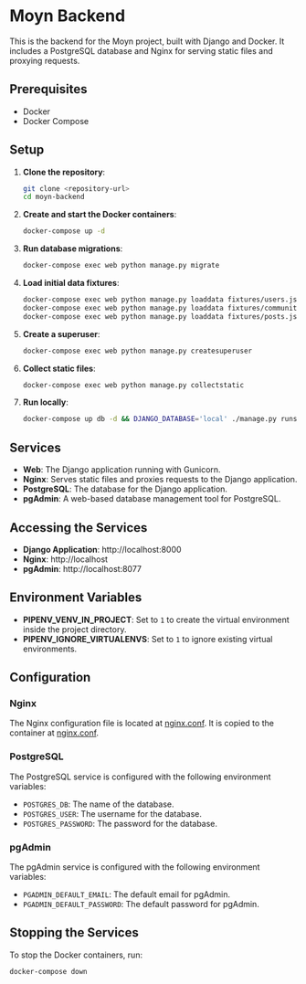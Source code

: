 # Moyn Backend

This is the backend for the Moyn project, built with Django and Docker. It includes a PostgreSQL database and Nginx for serving static files and proxying requests.

## Prerequisites

- Docker
- Docker Compose

## Setup

1. **Clone the repository**:

    ```sh
    git clone <repository-url>
    cd moyn-backend
    ```

2. **Create and start the Docker containers**:

    ```sh
    docker-compose up -d
    ```

3. **Run database migrations**:

    ```sh
    docker-compose exec web python manage.py migrate
    ```

4. **Load initial data fixtures**:

    ```sh
    docker-compose exec web python manage.py loaddata fixtures/users.json
    docker-compose exec web python manage.py loaddata fixtures/communities.json
    docker-compose exec web python manage.py loaddata fixtures/posts.json
    ```

5. **Create a superuser**:

    ```sh
    docker-compose exec web python manage.py createsuperuser
    ```

6. **Collect static files**:

    ```sh
    docker-compose exec web python manage.py collectstatic
    ```

7. **Run locally**:

    ```sh
    docker-compose up db -d && DJANGO_DATABASE='local' ./manage.py runserver
    ```


## Services

- **Web**: The Django application running with Gunicorn.
- **Nginx**: Serves static files and proxies requests to the Django application.
- **PostgreSQL**: The database for the Django application.
- **pgAdmin**: A web-based database management tool for PostgreSQL.

## Accessing the Services

- **Django Application**: http://localhost:8000
- **Nginx**: http://localhost
- **pgAdmin**: http://localhost:8077

## Environment Variables

- **PIPENV_VENV_IN_PROJECT**: Set to `1` to create the virtual environment inside the project directory.
- **PIPENV_IGNORE_VIRTUALENVS**: Set to `1` to ignore existing virtual environments.

## Configuration

### Nginx

The Nginx configuration file is located at [nginx.conf](http://_vscodecontentref_/0). It is copied to the container at [nginx.conf](http://_vscodecontentref_/1).

### PostgreSQL

The PostgreSQL service is configured with the following environment variables:

- `POSTGRES_DB`: The name of the database.
- `POSTGRES_USER`: The username for the database.
- `POSTGRES_PASSWORD`: The password for the database.

### pgAdmin

The pgAdmin service is configured with the following environment variables:

- `PGADMIN_DEFAULT_EMAIL`: The default email for pgAdmin.
- `PGADMIN_DEFAULT_PASSWORD`: The default password for pgAdmin.

## Stopping the Services

To stop the Docker containers, run:

```sh
docker-compose down